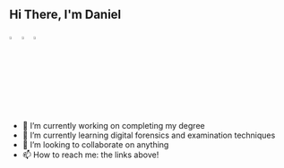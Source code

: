 ## Hi There, I'm Daniel

  [<img src="https://img.icons8.com/color/48/000000/twitter.png" width="3.5%"/>](https://twitter.com/gott_cyber)
  [<img src="https://img.icons8.com/color/48/000000/linkedin.png" width="3.5%"/>](https://www.linkedin.com/in/daniel-j-gott/)
  <a href="mailto:gottcyber1@gmail.com"> <img src="https://img.icons8.com/fluent/48/000000/gmail.png" width="3.5%"/> </a>
  

- 🔭 I’m currently working on completing my degree
- 🌱 I’m currently learning digital forensics and examination techniques
- 👯 I’m looking to collaborate on anything
- 📫 How to reach me: the links above!

